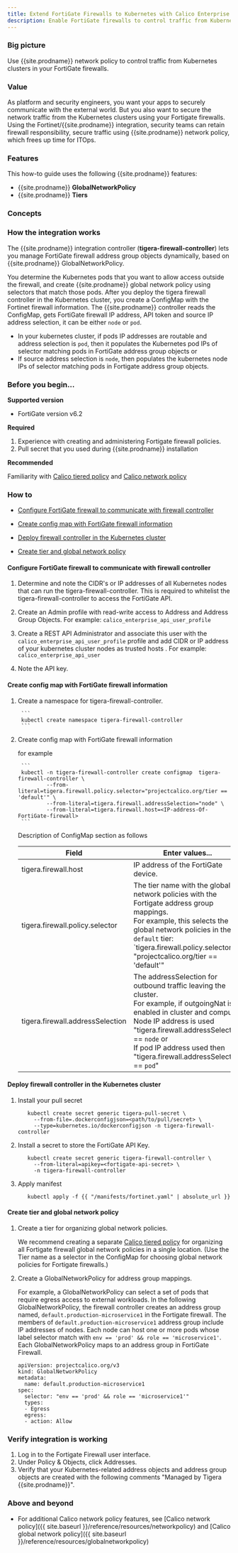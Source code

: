 ```yaml
---
title: Extend FortiGate Firewalls to Kubernetes with Calico Enterprise
description: Enable FortiGate firewalls to control traffic from Kubernetes workloads using Calico Enterprise network policy
---
```


### Big picture

Use {{site.prodname}} network policy to control traffic from Kubernetes clusters in your FortiGate firewalls.

### Value

As platform and security engineers, you want your apps to securely communicate with the external world. But you also want to secure the network traffic from the Kubernetes clusters using your Fortigate firewalls. Using the Fortinet/{{site.prodname}} integration, security teams can retain firewall responsibility, secure traffic using {{site.prodname}} network policy, which frees up time for ITOps.

### Features

This how-to guide uses the following {{site.prodname}} features:

- {{site.prodname}}  **GlobalNetworkPolicy**
- {{site.prodname}}  **Tiers**

### Concepts

### How the integration works

The {{site.prodname}} integration controller (**tigera-firewall-controller**) lets you manage FortiGate firewall address group objects dynamically, based on {{site.prodname}} GlobalNetworkPolicy.

You determine the Kubernetes pods that you want to allow access outside the firewall, and create {{site.prodname}} global network policy using selectors that match those pods. After you deploy the tigera firewall controller in the Kubernetes cluster, you create a ConfigMap with the Fortinet firewall information. The {{site.prodname}} controller reads the ConfigMap, gets FortiGate firewall IP address, API token and source IP address selection, it can be either `node` or `pod`.
- In your kubernetes cluster, if pods IP addresses are routable and address selection is `pod`, then it populates the Kubernetes pod IPs of selector matching pods in FortiGate address group objects or 
- If source address selection is `node`, then populates the kubernetes node IPs of selector matching pods in Fortigate address group objects.


### Before you begin...

**Supported version**
- FortiGate version v6.2

**Required**

1. Experience with creating and administering Fortigate firewall policies.
1. Pull secret that you used during {{site.prodname}} installation

**Recommended**

Familiarity with [Calico tiered policy]({{site.baseurl}}/security/tiered-policy) and [Calico network policy]({{site.baseurl}}/security/calico-network-policy)

### How to

- [Configure FortiGate firewall to communicate with firewall controller](#configure-fortiGate-firewall-to-communicate-with-firewall-controller)

- [Create config map with FortiGate firewall information](#create-config-map-with-fortigate-firewall-information)

- [Deploy firewall controller in the Kubernetes cluster](#deploy-firewall-controller-in-the-kubernetes-cluster)

- [Create tier and global network policy](#create-tier-and-global-network-policy)

#### Configure FortiGate firewall to communicate with firewall controller


1. Determine and note the CIDR's or IP addresses of all Kubernetes nodes that can run the tigera-firewall-controller. This is required to whitelist the tigera-firewall-controller to access the FortiGate API.

2. Create an Admin profile  with read-write access to Address and Address Group Objects. For example: `calico_enterprise_api_user_profile`

3. Create a REST API Administrator and associate this user with the `calico_enterprise_api_user_profile` profile and add CIDR or IP address of your kubernetes cluster nodes as trusted hosts . For example:  `calico_enterprise_api_user`

4. Note the API key.

#### Create config map with FortiGate firewall information


1. Create a namespace for tigera-firewall-controller.

        ```
        kubectl create namespace tigera-firewall-controller
        ```

2. Create config map with FortiGate firewall information

      for example
        
        ```
        kubectl -n tigera-firewall-controller create configmap  tigera-firewall-controller \
                --from-literal=tigera.firewall.policy.selector="projectcalico.org/tier == 'default'" \
                --from-literal=tigera.firewall.addressSelection="node" \
                --from-literal=tigera.firewall.host=<IP-address-Of-FortiGate-firewall>
        ```

      Description of ConfigMap section as follows

    | Field                            | Enter values...                                                                                                                                                                                                                                                                     |
    |----------------------------------|-------------------------------------------------------------------------------------------------------------------------------------------------------------------------------------------------------------------------------------------------------------------------------------|
    | tigera.firewall.host             | IP address of the FortiGate device.                                                                                                                                                                                                                                                 |
    | tigera.firewall.policy.selector  | The tier name with the global network policies with the Fortigate address group mappings.<br>For example, this selects the global network policies in the `default` tier:<br>`tigera.firewall.policy.selector: "projectcalico.org/tier == 'default'"                                |
    | tigera.firewall.addressSelection | The addressSelection for outbound traffic leaving the cluster.<br>For example, if outgoingNat is enabled in cluster and compute Node IP address is used "tigera.firewall.addressSelection == `node` or <br> If pod IP address used then "tigera.firewall.addressSelection == `pod`" |


#### Deploy firewall controller in the Kubernetes cluster


1. Install your pull secret

    ```
       kubectl create secret generic tigera-pull-secret \
         --from-file=.dockerconfigjson=<path/to/pull/secret> \
         --type=kubernetes.io/dockerconfigjson -n tigera-firewall-controller
    ```

2. Install a secret to store the FortiGate API Key.

    ```
       kubectl create secret generic tigera-firewall-controller \
         --from-literal=apikey=<fortigate-api-secret> \
         -n tigera-firewall-controller
    ```
3. Apply manifest

    ```
       kubectl apply -f {{ "/manifests/fortinet.yaml" | absolute_url }}
    ```

#### Create tier and global network policy


1. Create a tier for organizing global network policies.

    We recommend creating a separate [Calico tiered policy]({{site.baseurl}}/security/tiered-policy) for organizing all Fortigate firewall global network policies in a single location. (Use the Tier name as a selector in the ConfigMap for choosing global network policies for Fortigate firewalls.)

2. Create a GlobalNetworkPolicy for address group mappings.

    For example, a GlobalNetworkPolicy can select a set of pods that require egress access to external workloads. In the following GlobalNetworkPolicy, the firewall controller creates an address group named, `default.production-microservice1` in the Fortigate firewall. The members of `default.production-microservice1` address group include IP addresses of nodes. Each node can host one or more pods whose label selector match with `env == 'prod' && role == 'microservice1'`. Each GlobalNetworkPolicy maps to an address group in FortiGate Firewall.

    ```
    apiVersion: projectcalico.org/v3
    kind: GlobalNetworkPolicy
    metadata:
      name: default.production-microservice1
    spec:
      selector: "env == 'prod' && role == 'microservice1'"
      types:
      - Egress
      egress:
      - action: Allow
    ```

### Verify integration is working


1. Log in to the Fortigate Firewall user interface.
2. Under Policy & Objects, click Addresses.
3. Verify that your Kubernetes-related address objects and address group objects are created with the following comments "Managed by Tigera {{site.prodname}}".


### Above and beyond


- For additional Calico network policy features, see [Calico network policy]({{ site.baseurl }}/reference/resources/networkpolicy) and [Calico global network policy]({{ site.baseurl }}/reference/resources/globalnetworkpolicy)

